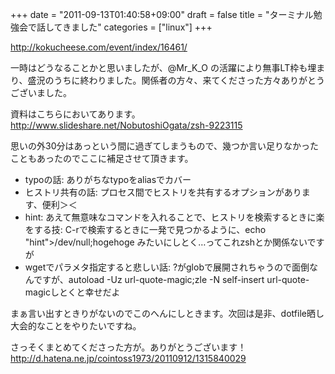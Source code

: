 +++
date = "2011-09-13T01:40:58+09:00"
draft = false
title = "ターミナル勉強会で話してきました"
categories = ["linux"]
+++

<a href="http://kokucheese.com/event/index/16461/">http://kokucheese.com/event/index/16461/</a>

一時はどうなることかと思いましたが、@Mr_K_O の活躍により無事LT枠も埋まり、盛況のうちに終わりました。関係者の方々、来てくださった方々ありがとうございました。

資料はこちらにおいてあります。
<a href="http://www.slideshare.net/NobutoshiOgata/zsh-9223115">http://www.slideshare.net/NobutoshiOgata/zsh-9223115</a>

思いの外30分はあっという間に過ぎてしまうもので、幾つか言い足りなかったこともあったのでここに補足させて頂きます。

<ul>
	<li>typoの話: ありがちなtypoをaliasでカバー</li>
	<li>ヒストリ共有の話: プロセス間でヒストリを共有するオプションがあります、便利＞＜</li>
	<li>hint: あえて無意味なコマンドを入れることで、ヒストリを検索するときに楽をする技: C-rで検索するときに一発で見つかるように、echo "hint"&gt;/dev/null;hogehoge みたいにしとく…ってこれzshとか関係ないですが</li>
	<li>wgetでパラメタ指定すると悲しい話: ?がglobで展開されちゃうので面倒なんですが、autoload -Uz url-quote-magic;zle -N self-insert url-quote-magicしとくと幸せだよ</li>
</ul>

まぁ言い出すときりがないのでこのへんにしときます。次回は是非、dotfile晒し大会的なことをやりたいですね。

さっそくまとめてくださった方が。ありがとうございます！ <a href="http://d.hatena.ne.jp/cointoss1973/20110912/1315840029">http://d.hatena.ne.jp/cointoss1973/20110912/1315840029</a>
